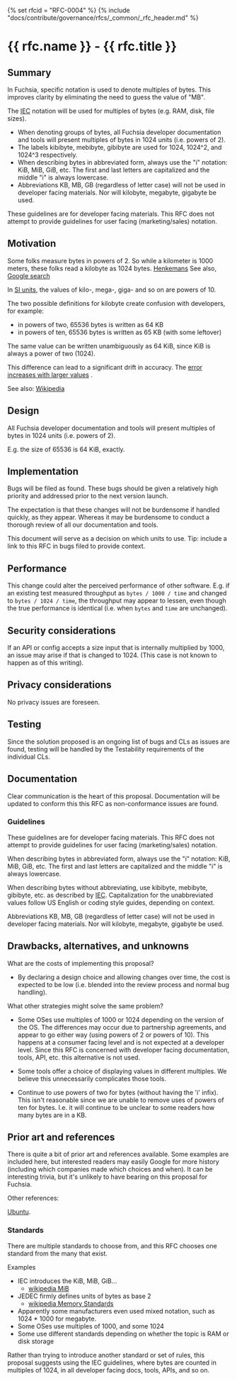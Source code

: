 {% set rfcid = "RFC-0004" %}
{% include "docs/contribute/governance/rfcs/_common/_rfc_header.md" %}
# {{ rfc.name }} - {{ rfc.title }}
<!-- SET the `rfcid` VAR ABOVE. DO NOT EDIT ANYTHING ELSE ABOVE THIS LINE. -->

## Summary

In Fuchsia, specific notation is used to denote multiples of bytes. This
improves clarity by eliminating the need to guess the value of "MB".

The [IEC](https://en.wikipedia.org/wiki/Kibibyte) notation will be used for
multiples of bytes (e.g. RAM, disk, file sizes).

- When denoting groups of bytes, all Fuchsia developer documentation and
  tools will present multiples of bytes in 1024 units (i.e. powers of 2).
- The labels kibibyte, mebibyte, gibibyte are used for 1024, 1024^2, and 1024^3
  respectively.
- When describing bytes in abbreviated form, always use the "i" notation: KiB,
  MiB, GiB, etc. The first and last letters are capitalized and the middle "i"
  is always lowercase.
- Abbreviations KB, MB, GB (regardless of letter case) will not be used in
  developer facing materials. Nor will kilobyte, megabyte, gigabyte be used.

These guidelines are for developer facing materials. This RFC does not attempt
to provide guidelines for user facing (marketing/sales) notation.

## Motivation

Some folks measure bytes in powers of 2. So while a kilometer is 1000 meters,
these folks read a kilobyte as 1024 bytes.
[Henkemans](https://www.google.com/books/edition/C++_Programming_for_the_Absolute_Beginne/ea2SOugw6g8C?hl=en&gbpv=1&pg=PP56)
See also,
[Google search](https://www.google.com/search?tbm=bks&q=kilobyte+is+1024+bytes)

In [SI units](https://en.wikipedia.org/wiki/International_System_of_Units), the
values of kilo-, mega-, giga- and so on are powers of 10.

The two possible definitions for kilobyte create confusion with developers,
for example:

- in powers of two, 65536 bytes is written as 64 KB
- in powers of ten, 65536 bytes is written as 65 KB (with some leftover)

The same value can be written unambiguously as 64 KiB, since KiB is always a
power of two (1024).

This difference can lead to a significant drift in accuracy. The
[error increases with larger values](https://en.wikipedia.org/wiki/Byte#/media/File:Binaryvdecimal.svg)
.

See also:
[Wikipedia](https://en.wikipedia.org/wiki/Kilobyte#Base_2_)

## Design

All Fuchsia developer documentation and tools will present multiples of bytes in
1024 units (i.e. powers of 2).

E.g. the size of 65536 is 64 KiB, exactly.

## Implementation

Bugs will be filed as found. These bugs should be given a relatively high
priority and addressed prior to the next version launch.

The expectation is that these changes will not be burdensome if handled quickly,
as they appear. Whereas it may be burdensome to conduct a thorough review of all
our documentation and tools.

This document will serve as a decision on which units to use. Tip: include a
link to this RFC in bugs filed to provide context.

## Performance

This change could alter the perceived performance of other software. E.g. if an
existing test measured throughput as `bytes / 1000 / time` and changed to
`bytes / 1024 / time`, the throughput may appear to lessen, even though the true
performance is identical (i.e. when `bytes` and `time` are unchanged).

## Security considerations

If an API or config accepts a size input that is internally multiplied by 1000,
an issue may arise if that is changed to 1024. (This case is not known to
happen as of this writing).

## Privacy considerations

No privacy issues are foreseen.

## Testing

Since the solution proposed is an ongoing list of bugs and CLs as issues are
found, testing will be handled by the Testability requirements of the individual
CLs.

## Documentation

Clear communication is the heart of this proposal. Documentation will be updated
to conform this this RFC as non-conformance issues are found.

### Guidelines

These guidelines are for developer facing materials. This RFC does not attempt
to provide guidelines for user facing (marketing/sales) notation.

When describing bytes in abbreviated form, always use the "i" notation: KiB,
MiB, GiB, etc. The first and last letters are capitalized and the middle "i" is
always lowercase.

When describing bytes without abbreviating, use kibibyte, mebibyte, gibibyte,
etc. as described by [IEC](https://en.wikipedia.org/wiki/Kibibyte).
Capitalization for the unabbreviated values follow US English or coding
style guides, depending on context.

Abbreviations KB, MB, GB (regardless of letter case) will not be used in
developer facing materials. Nor will kilobyte, megabyte, gigabyte be used.

## Drawbacks, alternatives, and unknowns

What are the costs of implementing this proposal?

- By declaring a design choice and allowing changes over time, the cost is
  expected to be low (i.e. blended into the review process and normal bug
  handling).

What other strategies might solve the same problem?

- Some OSes use multiples of 1000 or 1024 depending on the version of the OS.
  The differences may occur due to partnership agreements, and appear to go
  either way (using powers of 2 or powers of 10). This happens at a consumer
  facing level and is not expected at a developer level. Since this RFC is
  concerned with developer facing documentation, tools, API, etc. this
  alternative is not used.

- Some tools offer a choice of displaying values in different multiples. We
  believe this unnecessarily complicates those tools.

- Continue to use powers of two for bytes (without having the 'i' infix). This
  isn't reasonable since we are unable to remove uses of powers of ten for
  bytes. I.e. it will continue to be unclear to some readers how many bytes are
  in a KB.

## Prior art and references

There is quite a bit of prior art and references available. Some examples are
included here, but interested readers may easily Google for more history
(including which companies made which choices and when). It can be interesting
trivia, but it's unlikely to have bearing on this proposal for Fuchsia.


Other references:

[Ubuntu](https://wiki.ubuntu.com/UnitsPolicy#References).

### Standards

There are multiple standards to choose from, and this RFC chooses one standard
from the many that exist.

Examples

-  IEC introduces the KiB, MiB, GiB...
    - [wikipedia MiB](https://en.wikipedia.org/wiki/Mebibyte)
-  JEDEC firmly defines units of bytes as base 2
    - [wikipedia Memory Standards](https://en.wikipedia.org/wiki/JEDEC_memory_standards)
- Apparently some manufacturers even used mixed notation, such as 1024 * 1000
  for megabyte.
- Some OSes use multiples of 1000, and some 1024
- Some use different standards depending on whether the topic is RAM or disk
  storage

Rather than trying to introduce another standard or set of rules, this proposal
suggests using the IEC guidelines, where bytes are counted in multiples
of 1024, in all developer facing docs, tools, APIs, and so on.
